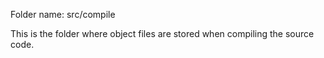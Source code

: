 Folder name: src/compile

This is the folder where object files are stored when compiling the source code.
